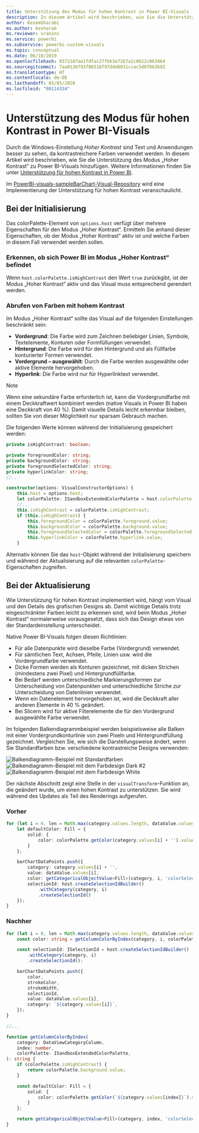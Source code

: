 ```yaml
---
title: Unterstützung des Modus für hohen Kontrast in Power BI-Visuals
description: In diesem Artikel wird beschrieben, wie Sie die Unterstützung des Modus „Hoher Kontrast“ zu Power BI-Visuals hinzufügen.
author: KesemSharabi
ms.author: kesharab
ms.reviewer: sranins
ms.service: powerbi
ms.subservice: powerbi-custom-visuals
ms.topic: conceptual
ms.date: 06/18/2019
ms.openlocfilehash: 9372187ae1fdfac27f6b3e7267a1c0622c063464
ms.sourcegitcommit: 7aa0136f93f88516f97ddd8031ccac5d07863b92
ms.translationtype: HT
ms.contentlocale: de-DE
ms.lasthandoff: 05/05/2020
ms.locfileid: "80114334"
---
```

# <a name="high-contrast-mode-support-in-power-bi-visuals"></a>Unterstützung des Modus für hohen Kontrast in Power BI-Visuals

Durch die Windows-Einstellung *Hoher Kontrast* sind Text und Anwendungen besser zu sehen, da kontrastreichere Farben verwendet werden. In diesem Artikel wird beschrieben, wie Sie die Unterstützung des Modus „Hoher Kontrast“ zu Power BI-Visuals hinzufügen. Weitere Informationen finden Sie unter [Unterstützung für hohen Kontrast in Power BI](https://powerbi.microsoft.com/blog/power-bi-desktop-june-2018-feature-summary/#highContrast).

Im [PowerBI-visuals-sampleBarChart-Visual-Repository](https://github.com/Microsoft/PowerBI-visuals-sampleBarChart/commit/61011c82b66ca0d3321868f1d089c65101ca42e6) wird eine Implementierung der Unterstützung für hohen Kontrast veranschaulicht.

## <a name="on-initialization"></a>Bei der Initialisierung

Das colorPalette-Element von `options.host` verfügt über mehrere Eigenschaften für den Modus „Hoher Kontrast“. Ermitteln Sie anhand dieser Eigenschaften, ob der Modus „Hoher Kontrast“ aktiv ist und welche Farben in diesem Fall verwendet werden sollen.

### <a name="detect-that-power-bi-is-in-high-contrast-mode"></a>Erkennen, ob sich Power BI im Modus „Hoher Kontrast“ befindet

Wenn `host.colorPalette.isHighContrast` den Wert `true` zurückgibt, ist der Modus „Hoher Kontrast“ aktiv und das Visual muss entsprechend gerendert werden.

### <a name="get-high-contrast-colors"></a>Abrufen von Farben mit hohem Kontrast

Im Modus „Hoher Kontrast“ sollte das Visual auf die folgenden Einstellungen beschränkt sein:

* **Vordergrund**: Die Farbe wird zum Zeichnen beliebiger Linien, Symbole, Textelemente, Konturen oder Formfüllungen verwendet.
* **Hintergrund**: Die Farbe wird für den Hintergrund und als Füllfarbe konturierter Formen verwendet.
* **Vordergrund – ausgewählt**: Durch die Farbe werden ausgewählte oder aktive Elemente hervorgehoben.
* **Hyperlink**: Die Farbe wird nur für Hyperlinktext verwendet.

> [!NOTE]
> Wenn eine sekundäre Farbe erforderlich ist, kann die Vordergrundfarbe mit einem Deckkraftwert kombiniert werden (native Visuals in Power BI haben eine Deckkraft von 40 %). Damit visuelle Details leicht erkennbar bleiben, sollten Sie von dieser Möglichkeit nur sparsam Gebrauch machen.

Die folgenden Werte können während der Initialisierung gespeichert werden:

```typescript
private isHighContrast: boolean;

private foregroundColor: string;
private backgroundColor: string;
private foregroundSelectedColor: string;
private hyperlinkColor: string;
//...

constructor(options: VisualConstructorOptions) {
    this.host = options.host;
    let colorPalette: ISandboxExtendedColorPalette = host.colorPalette;
    //...
    this.isHighContrast = colorPalette.isHighContrast;
    if (this.isHighContrast) {
        this.foregroundColor = colorPalette.foreground.value;
        this.backgroundColor = colorPalette.background.value;
        this.foregroundSelectedColor = colorPalette.foregroundSelected.value;
        this.hyperlinkColor = colorPalette.hyperlink.value;
    }
```

Alternativ können Sie das `host`-Objekt während der Initialisierung speichern und während der Aktualisierung auf die relevanten `colorPalette`-Eigenschaften zugreifen.

## <a name="on-update"></a>Bei der Aktualisierung

Wie Unterstützung für hohen Kontrast implementiert wird, hängt vom Visual und den Details des grafischen Designs ab. Damit wichtige Details trotz eingeschränkter Farben leicht zu erkennen sind, wird beim Modus „Hoher Kontrast“ normalerweise vorausgesetzt, dass sich das Design etwas von der Standardeinstellung unterscheidet.

Native Power BI-Visuals folgen diesen Richtlinien:

* Für alle Datenpunkte wird dieselbe Farbe (Vordergrund) verwendet.
* Für sämtlichen Text, Achsen, Pfeile, Linien usw. wird die Vordergrundfarbe verwendet.
* Dicke Formen werden als Konturen gezeichnet, mit dicken Strichen (mindestens zwei Pixel) und Hintergrundfüllfarbe.
* Bei Bedarf werden unterschiedliche Markierungsformen zur Unterscheidung von Datenpunkten und unterschiedliche Striche zur Unterscheidung von Datenlinien verwendet.
* Wenn ein Datenelement hervorgehoben ist, wird die Deckkraft aller anderen Elemente in 40 % geändert.
* Bei Slicern wird für aktive Filterelemente die für den Vordergrund ausgewählte Farbe verwendet.

Im folgenden Balkendiagrammbeispiel werden beispielsweise alle Balken mit einer Vordergrundkonturlinie von zwei Pixeln und Hintergrundfüllung gezeichnet. Vergleichen Sie, wie sich die Darstellungsweise ändert, wenn Sie Standardfarben bzw. verschiedene kontrastreiche Designs verwenden:

![Balkendiagramm-Beispiel mit Standardfarben](media/high-contrast-support/hc-samplebarchart-standard.png)
![Balkendiagramm-Beispiel mit dem Farbdesign *Dark #2*](media/high-contrast-support/hc-samplebarchart-dark2.png)
![Balkendiagramm-Beispiel mit dem Farbdesign *White*](media/high-contrast-support/hc-samplebarchart-white.png)

Der nächste Abschnitt zeigt eine Stelle in der `visualTransform`-Funktion an, die geändert wurde, um einen hohen Kontrast zu unterstützen. Sie wird während des Updates als Teil des Renderings aufgerufen.

### <a name="before"></a>Vorher

```typescript
for (let i = 0, len = Math.max(category.values.length, dataValue.values.length); i < len; i++) {
    let defaultColor: Fill = {
        solid: {
            color: colorPalette.getColor(category.values[i] + '').value
        }
    };

    barChartDataPoints.push({
        category: category.values[i] + '',
        value: dataValue.values[i],
        color: getCategoricalObjectValue<Fill>(category, i, 'colorSelector', 'fill', defaultColor).solid.color,
        selectionId: host.createSelectionIdBuilder()
            .withCategory(category, i)
            .createSelectionId()
    });
}
```

### <a name="after"></a>Nachher

```typescript
for (let i = 0, len = Math.max(category.values.length, dataValue.values.length); i < len; i++) {
    const color: string = getColumnColorByIndex(category, i, colorPalette);

    const selectionId: ISelectionId = host.createSelectionIdBuilder()
        .withCategory(category, i)
        .createSelectionId();

    barChartDataPoints.push({
        color,
        strokeColor,
        strokeWidth,
        selectionId,
        value: dataValue.values[i],
        category: `${category.values[i]}`,
    });
}

//...

function getColumnColorByIndex(
    category: DataViewCategoryColumn,
    index: number,
    colorPalette: ISandboxExtendedColorPalette,
): string {
    if (colorPalette.isHighContrast) {
        return colorPalette.background.value;
    }

    const defaultColor: Fill = {
        solid: {
            color: colorPalette.getColor(`${category.values[index]}`).value,
        }
    };

    return getCategoricalObjectValue<Fill>(category, index, 'colorSelector', 'fill', defaultColor).solid.color;
}
```
